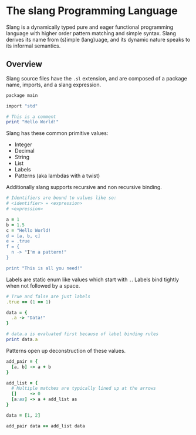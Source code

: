 # The slang Programming Language

Slang is a dynamically typed pure and eager functional programming language with higher order pattern matching and simple syntax. Slang derives its name from (s)imple (lang)uage, and its dynamic nature speaks to its informal semantics. 

## Overview

Slang source files have the `.sl` extension, and are composed of a package name, imports, and a slang expression. 

```ruby
package main

import "std"

# This is a comment
print "Hello World!"
```

Slang has these common primitive values:
 - Integer
 - Decimal
 - String
 - List
 - Labels
 - Patterns (aka lambdas with a twist)

Additionally slang supports recursive and non recursive binding.

```ruby
# Identifiers are bound to values like so:
# <identifier> = <expression>
# <expression>

a = 1
b = 1.5
c = "Hello World!
d = [a, b, c]
e = .true
f = {
  n -> "I'm a pattern!"
}

print "This is all you need!"
```

Labels are static enum like values which start with `.`. Labels bind tightly when not followed by a space.

```ruby
# True and false are just labels
.true == (1 == 1)

data = {
  .a -> "Data!"
}

# data.a is evaluated first because of label binding rules
print data.a
```

Patterns open up deconstruction of these values.

```ruby
add_pair = {
  [a, b] -> a + b
}

add_list = {
  # Multiple matches are typically lined up at the arrows
  []     -> 0
  [a:as] -> a + add_list as
}

data = [1, 2]

add_pair data == add_list data
```
